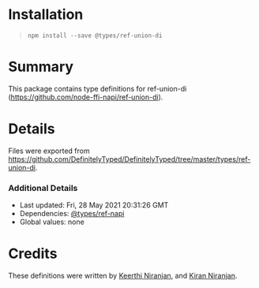 # Installation
> `npm install --save @types/ref-union-di`

# Summary
This package contains type definitions for ref-union-di (https://github.com/node-ffi-napi/ref-union-di).

# Details
Files were exported from https://github.com/DefinitelyTyped/DefinitelyTyped/tree/master/types/ref-union-di.

### Additional Details
 * Last updated: Fri, 28 May 2021 20:31:26 GMT
 * Dependencies: [@types/ref-napi](https://npmjs.com/package/@types/ref-napi)
 * Global values: none

# Credits
These definitions were written by [Keerthi Niranjan](https://github.com/keerthi16), and [Kiran Niranjan](https://github.com/KiranNiranjan).
